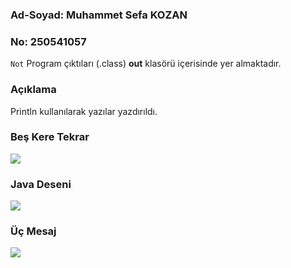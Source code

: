### Ad-Soyad: Muhammet Sefa KOZAN
### No: 250541057

```Not``` Program çıktıları (.class) **out** klasörü içerisinde yer almaktadır.

### Açıklama
Println kullanılarak yazılar yazdırıldı.

### Beş Kere Tekrar
![](media/BesKereTekrar.png)

### Java Deseni
![](media/JavaDeseni.png)

### Üç Mesaj
![](media/UcMesaj.png)